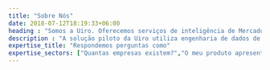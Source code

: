 ```yaml
---
title: "Sobre Nós"
date: 2018-07-12T18:19:33+06:00
heading : "Somos a Uiro. Oferecemos serviços de inteligência de Mercado para Bioeconomia na Amazônia"
description : "A solução piloto da Uiro utiliza engenharia de dados de ponta para oferecer serviços de consultoria especializados em Inteligência de Mercado (IM) para tomadores de decisão de negócios e instituições de dois segmentos da bieoconomia: alimentos e bebidas; cosméticos."
expertise_title: "Respondemos perguntas como"
expertise_sectors: ["Quantas empresas existem?","O meu produto apresenta um diferencial com o que existe no mercado?", "Quais são atores que integram a cadeia produtiva?", "Quais segmentos/nichos estão sendo explorados pelas empresas da região amazônica?", "Sua pergunta é outra? Tudo bem. Podemos respondê-la. Não hes       klio90kite em nos contactar!"]
---
```



